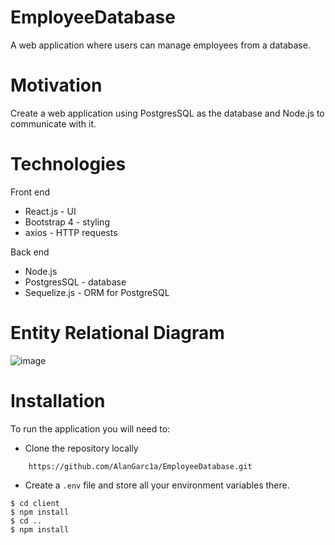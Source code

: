# EmployeeDatabase

A web application where users can manage employees from a database.

# Motivation

Create a web application using PostgresSQL as the database and Node.js to communicate with it.

# Technologies
Front end
 * React.js - UI
 * Bootstrap 4 - styling 
 * axios - HTTP requests

Back end
 * Node.js
 * PostgresSQL - database
 * Sequelize.js - ORM for PostgreSQL


# Entity Relational Diagram
![image](https://user-images.githubusercontent.com/32556354/134247983-97702fee-b3f1-4ff6-a09e-c70ce56b3853.png)

# Installation 

To run the application you will need to:

* Clone the repository locally

```
    https://github.com/AlanGarc1a/EmployeeDatabase.git
```

* Create a ```.env``` file and store all your environment variables there.

```
$ cd client
$ npm install
$ cd ..
$ npm install
```